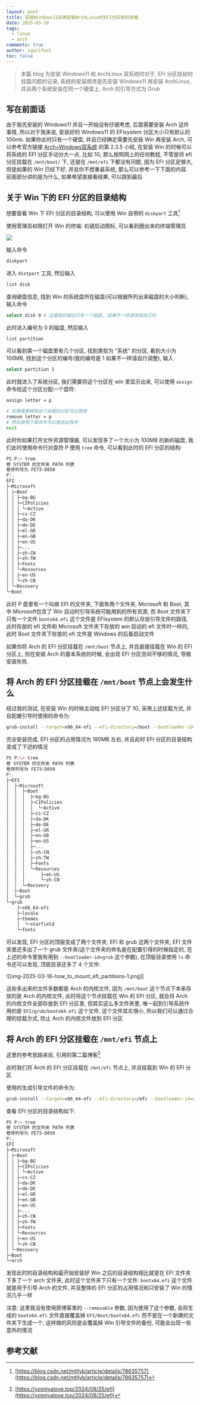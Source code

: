```yaml
---
layout: post
title: 安装Windows11后再安装ArchLinux时EFI分区如何挂载
date: 2025-03-18
tags:
  - linux
  - arch
comments: true
author: sgarifool
toc: false
---
```


> 本篇 blog 为安装 Windows11 和 ArchLinux 双系统时对于, EFI 分区挂如何挂载问题的记录, 系统的安装顺序是先安装 Windows11 再安装 ArchLinux, 并且两个系统安装在同一个硬盘上, Arch 的引导方式为 Grub

<!-- more -->

## 写在前面话

由于我先安装的 Windows11 并且一开始没有仔细考虑, 后面需要安装 Arch 这件事情, 所以对于我来说, 安装好的 Windows11 的 EFIsystem 分区大小只有默认的 100mb. 如果你此时只有一个硬盘, 并且已经确定需要先安装 Win 再安装 Arch, 可以参考官方链接 [Arch+Windows双系统](https://wiki.archlinuxcn.org/zh-hans/Arch_%2B_Windows_%E5%8F%8C%E7%B3%BB%E7%BB%9F) 的第 2.3.5 小结, 在安装 Win 的时候可以将系统的 EFI 分区手动分大一点, 比如 1G, 那么按照网上的任何教程, 不管是将 efi 分区挂载在 `/mnt/boot/` 下, 还是在 `/mnt/efi` 下都没有问题, 因为 EFI 分区足够大, 但是如果的 Win 已经下好, 并且你不想重装系统, 那么可以参考一下下面的内容. 前面部分讲的是为什么, 如果希望直接看结果, 可以跳到最后

## 关于 Win 下的 EFI 分区的目录结构

想要查看 Win 下 EFI 分区的目录结构, 可以使用 Win 自带的 `diskpart` 工具[^1]

使用管理员权限打开 Win 的终端: 右键启动图标, 可以看到圈出来的终端管理员

![](../assets/img-2025-03-18-how_to_mount_efi_partitions.png)

输入命令

```bash
diskpart
```

进入 `distpart` 工具, 然后输入

```bash
list disk
```

查询硬盘信息, 找到 Win 的系统盘所在磁盘(可以根据所列出来磁盘的大小判断), 输入命令

```bash
select disk 0 # 这里我的输出只有一个磁盘, 如果不一样请改成自己的
```

此时进入编号为 0 的磁盘, 然后输入

```bash
list partition
```

可以看到第一个磁盘里有几个分区, 找到类型为 "系统" 的分区, 看到大小为 100MB, 找到这个分区的编号(我的编号是 1 如果不一样请自行调整), 输入

```bash
select partition 1
```

此时就进入了系统分区, 我们需要将这个分区在 win 里显示出来, 可以使用 `assign` 命令给这个分区分配一个盘符: 

```bash
assign letter = p

# 如果需要移除这个挂载的分区可以使用
remove letter = p
# 然后使用下属命令可以推退出程序
exit
```

此时你如果打开文件资源管理器, 可以发现多了一个大小为 100MB 的新的磁盘, 我们此时使用命令行对盘符 P 使用 `tree` 命令, 可以看到此时的 EFI 分区的结构: 

```bash
PS P:> tree  
卷 SYSTEM 的文件夹 PATH 列表  
卷序列号为 FE73-D850  
P:.  
EFI  
├─Microsoft  
│ ├─Boot  
│ │ ├─bg-BG  
│ │ ├─CIPolicies  
│ │ │ └─Active  
│ │ ├─cs-CZ  
│ │ ├─da-DK  
│ │ ├─de-DE  
│ │ ├─el-GR  
│ │ ├─en-GB  
│ │ ├─en-US  
│ │ ├─...  
│ │ ├─zh-CN  
│ │ ├─zh-TW  
│ │ ├─Fonts  
│ │ └─Resources  
│ │ ├─en-US  
│ │ └─zh-CN  
│ └─Recovery  
└─Boot

```

此时 P 盘里有一个叫做 EFI 的文件夹, 下面有两个文件夹, Microsoft 和 Boot, 其中 Microsoft包含了 Win 启动时引导系统可能用到的所有资源, 而 Boot 文件夹下只有一个文件 `bootx64.efi` 这个文件是 EFIsystem 的默认存放引导文件的路径, 此时存放的 efi 文件和 Microsoft 文件夹下存放的 win 启动的 efi 文件时一样的, 此时 Boot 文件夹下存放的 efi 文件是 Windows 的后备启动文件

如果你将 Arch 的 EFI 分区挂载在 `/mnt/boot` 节点上, 并且直接挂载在 Win 的 EFI 分区上, 则在安装 Arch 的基本系统的时候, 会出现 EFI 分区空间不够的情况, 导致安装失败.

## 将 Arch 的 EFI 分区挂载在 `/mnt/boot` 节点上会发生什么

经过我的测试, 在安装 Win 的时候主动给 EFI 分区分了 1G, 采用上述挂载方式, 并且配置引导时使用的命令为: 

```bash
grub-install --target=x86_64-efi --efi-directory=/boot --bootloader-id=grub
```

完全安装完成, EFI 分区的占用情况为 180MB 左右, 并且此时 EFI 分区的目录结构变成了下述的情况

```bash
PS P:\> tree
卷 SYSTEM 的文件夹 PATH 列表
卷序列号为 FE73-D850
P:.
├─EFI
│  ├─Microsoft
│  │  ├─Boot
│  │  │  ├─bg-BG
│  │  │  ├─CIPolicies
│  │  │  │  └─Active
│  │  │  ├─cs-CZ
│  │  │  ├─da-DK
│  │  │  ├─de-DE
│  │  │  ├─el-GR
│  │  │  ├─en-GB
│  │  │  ├─en-US
│  │  │  ├─...
│  │  │  ├─zh-CN
│  │  │  ├─zh-TW
│  │  │  ├─Fonts
│  │  │  └─Resources
│  │  │      ├─en-US
│  │  │      └─zh-CN
│  │  └─Recovery
│  ├─Boot
│  └─grub
└─grub
    ├─x86_64-efi
    ├─locale
    ├─themes
    │  └─starfield
    └─fonts
```

可以发现, EFI 分区的顶层变成了两个文件夹, EFI 和 grub 这两个文件夹, EFI 文件夹里还多出了一个 grub 文件夹(这个文件夹的命名是在配置引得的时候指定的, 在上述的命令里我有用到 `--bootloader-id=grub` 这个参数), 在顶层目录使用 `ls` 命令还可以发现, 顶层目录还多了 4 个文件: 

![[img-2025-03-18-how_to_mount_efi_partitions-1.png]]

这些多出来的文件多数都是 Arch 的内核文件, 因为 `/mnt/boot` 这个节点下本来存放的是 Arch 的内核文件, 此时将这个节点挂载在 Win 的 EFI 分区, 就会将 Arch 的内核文件全部存放到 EFI 分区里, 但其实这么多文件夹里, 唯一起到引导系统作用的是 `EFI/grub/bootx64.efi` 这个文件, 这个文件其实很小, 所以我们可以通过合理的挂载方式, 防止 Arch 的内核文件放到 EFI 分区

## 将 Arch 的 EFI 分区挂载在 `/mnt/efi` 节点上

这里的参考思路来自, 引用的第二篇博客[^2]

此时我们将 Arch 的 EFI 分区挂载在 `/mnt/efi` 节点上, 并且挂载到 Win 的 EFI 分区

使用的生成引导文件的命令为: 

```bash
grub-install --target=x86_64-efi --efi-directory=/efi --bootloader-id=arch
```

查看 EFI 分区的目录结构如下: 

```bash
PS P:> tree  
卷 SYSTEM 的文件夹 PATH 列表  
卷序列号为 FE73-D850  
P:.  
EFI  
├─Microsoft  
│ ├─Boot  
│ │ ├─bg-BG  
│ │ ├─CIPolicies  
│ │ │ └─Active  
│ │ ├─cs-CZ  
│ │ ├─da-DK  
│ │ ├─de-DE  
│ │ ├─el-GR  
│ │ ├─en-GB  
│ │ ├─en-US  
│ │ ├─...  
│ │ ├─zh-CN  
│ │ ├─zh-TW  
│ │ ├─Fonts  
│ │ └─Resources  
│ │ ├─en-US  
│ │ └─zh-CN  
│ └─Recovery  
├─Boot
└─arch
```

发现此时的目录结构和最开始安装好 Win 之后的目录结构相比就是在 EFI 文件夹下多了一个 arch 文件夹, 此时这个文件夹下只有一个文件: `bootx64.efi` 这个文件就是用于引导 Arch 的文件, 并且整体的 EFI 分区的占用情况和只安装了 Win 的情况几乎一样

注意: 这里我没有使用原博客里的 `--removable` 参数, 因为使用了这个参数, 会将生成的 `bootx64.efi` 文件直接覆盖掉 `EFI/Boot/bootx64.efi` 而不是在一个新建的文件夹下生成一个, 这样做的风险是会覆盖掉 Win 引导文件的备份, 可能会出现一些意外的情况

## 参考文献

[^1]: [https://blog.csdn.net/mtllyb/article/details/78635757](https://blog.csdn.net/mtllyb/article/details/78635757)

[^2]: [https://yoimiyalove.top/2024/08/25/efi](https://yoimiyalove.top/2024/08/25/efi)
